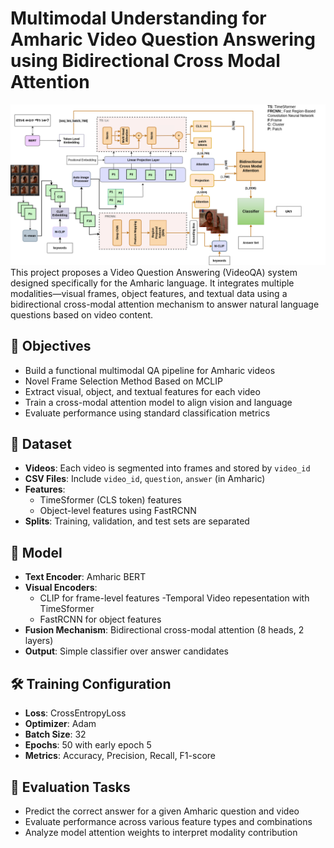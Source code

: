 # Multimodal Understanding for Amharic Video Question Answering using Bidirectional Cross Modal Attention
![Model Architecture](img/arch.png)
This project proposes a Video Question Answering (VideoQA) system designed specifically for the Amharic language. It integrates multiple modalities—visual frames, object features, and textual data using a bidirectional cross-modal attention mechanism to answer natural language questions based on video content.

## 🎯 Objectives

- Build a functional multimodal QA pipeline for Amharic videos
- Novel Frame Selection Method Based on MCLIP
- Extract visual, object, and textual features for each video
- Train a cross-modal attention model to align vision and language
- Evaluate performance using standard classification metrics

## 📁 Dataset

- **Videos**: Each video is segmented into frames and stored by `video_id`
- **CSV Files**: Include `video_id`, `question`, `answer` (in Amharic)
- **Features**:
  - TimeSformer (CLS token) features
  - Object-level features using FastRCNN
- **Splits**: Training, validation, and test sets are separated

## 🧠 Model

- **Text Encoder**: Amharic BERT
- **Visual Encoders**:
  - CLIP for frame-level features
  -Temporal Video repesentation with TimeSformer
  - FastRCNN for object features
- **Fusion Mechanism**: Bidirectional cross-modal attention (8 heads, 2 layers)
- **Output**: Simple classifier over answer candidates

## 🛠 Training Configuration

- **Loss**: CrossEntropyLoss
- **Optimizer**: Adam
- **Batch Size**: 32
- **Epochs**: 50 with early epoch 5
- **Metrics**: Accuracy, Precision, Recall, F1-score

## 🧪 Evaluation Tasks

- Predict the correct answer for a given Amharic question and video
- Evaluate performance across various feature types and combinations
- Analyze model attention weights to interpret modality contribution




